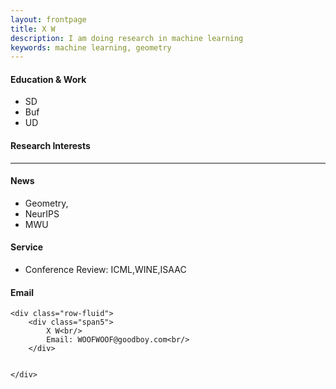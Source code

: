 ```yaml
---
layout: frontpage
title: X W
description: I am doing research in machine learning  
keywords: machine learning, geometry
---
```

<h4><a name="Education & Work"></a>Education & Work</h4>
<ul>
    <li>SD</li>
    <li>Buf</li>
    <li>UD</li>
</ul>
<h4><a name="Research Interests"></a>Research Interests</h4>

---


<div class="container">
    <h4><a name="News"></a>News</h4>
    <ul>
        <li>Geometry,</li>
        <li>NeurIPS</li>
        <li>MWU</li>
    </ul>
            
   <h4><a name="Service"></a>Service</h4>
    <ul>
        <li>Conference Review: ICML,WINE,ISAAC</li>
    </ul>
   
<h4><a name="Email"></a>Email</h4>

    <div class="row-fluid">
        <div class="span5">
            X W<br/>
            Email: WOOFWOOF@goodboy.com<br/>
        </div>

       
    </div>
</div>



